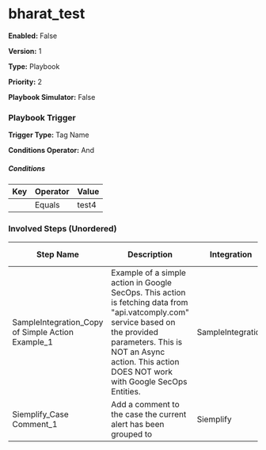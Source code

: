 # bharat_test




**Enabled:** False

**Version:** 1

**Type:** Playbook

**Priority:** 2

**Playbook Simulator:** False


### Playbook Trigger
**Trigger Type:** Tag Name

**Conditions Operator:** And

##### Conditions
|Key|Operator|Value|
|---|--------|-----|
||Equals|test4|


### Involved Steps (Unordered)
|Step Name|Description|Integration|Original Action|
|---------|-----------|-----------|---------------|
|SampleIntegration_Copy of Simple Action Example_1|Example of a simple action in Google SecOps. This action is fetching data from "api.vatcomply.com" service based on the provided parameters. This is NOT an Async action. This action DOES NOT work with Google SecOps Entities.|SampleIntegration|Copy of Simple Action Example|
|Siemplify_Case Comment_1|Add a comment to the case the current alert has been grouped to|Siemplify|Case Comment|

